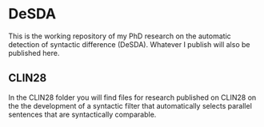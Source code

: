 # DeSDA

This is the working repository of my PhD research on the automatic detection of syntactic difference (DeSDA). Whatever I publish will also be published here.

## CLIN28

In the CLIN28 folder you will find files for research published on CLIN28 on the the development of a syntactic filter that automatically selects parallel sentences that are syntactically comparable.
